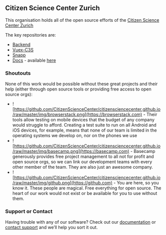 ## Citizen Science Center Zurich

This organisation holds all of the open source efforts of the [Citizen Science Center Zurich](https://citizenscience.ch)

The key repositories are:

* [Backend](https://github.com/CitizenScienceCenter/backend)
* [Vuex-C3S](https://github.com/CitizenScienceCenter/vuex-c3s)
* [Snapp](https://github.com/CitizenScienceCenter/snapp-site)
* [Docs](https://github.com/CitizenScienceCenter/documentations) - available [here](https://docs.citizenscience.ch)

### Shoutouts

None of this work would be possible without these great projects and their help (either through open source tools or providing free access to open source orgs):

* ![https://github.com/CitizenScienceCenter/citizensciencecenter.github.io/raw/master/img/browserstack.png](https://browserstack.com) - Their tools allow testing on mobile devices that the budget of any company would struggle to afford. Creating a test suite to run on all Android and iOS devices, for example, means that none of our team is limited in the operating systems we develop on, nor on the phones we use
* ![https://github.com/CitizenScienceCenter/citizensciencecenter.github.io/raw/master/img/basecamp.png](https://basecamp.com) - Basecamp generously provides free project management to all not for profit and open source orgs, so we can link our development teams with every other member of the team. They are also just an awesome company.
* ![https://github.com/CitizenScienceCenter/citizensciencecenter.github.io/raw/master/img/github.png](https://github.com) - You are here, so you know it. These people are magical. Free everything for open source. The heart of our work would not exist or be available for you to use without them.


### Support or Contact

Having trouble with any of our software? Check out our [documentation](https://docs.citizenscience.ch) or [contact support](mailto:info@citizenscience.ch) and we’ll help you sort it out.
